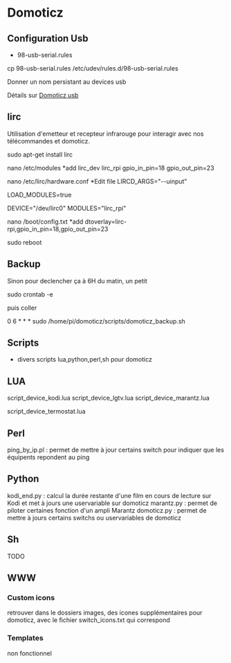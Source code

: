 # Domoticz

## Configuration Usb
- 98-usb-serial.rules

cp 98-usb-serial.rules /etc/udev/rules.d/98-usb-serial.rules

Donner un nom persistant au devices usb

Détails sur [Domoticz usb](http://domoticz-raspberry.xoo.it/t38-DOMOTICZ-RASPBERRY-PI-ET-Z-WAVE.htm)

## lirc
Utilisation d'emetteur et recepteur infrarouge pour interagir avec nos télécommandes et domoticz.

sudo apt-get install lirc

nano /etc/modules
*add
lirc_dev
lirc_rpi gpio_in_pin=18 gpio_out_pin=23

nano /etc/lirc/hardware.conf
*Edit file
LIRCD_ARGS="--uinput"

LOAD_MODULES=true

DEVICE="/dev/lirc0"
MODULES="lirc_rpi"

nano /boot/config.txt
*add
dtoverlay=lirc-rpi,gpio_in_pin=18,gpio_out_pin=23

sudo reboot

## Backup
Sinon pour declencher ça à 6H du matin, un petit

sudo crontab -e

puis coller

0 6 * * * sudo /home/pi/domoticz/scripts/domoticz_backup.sh

## Scripts
- divers scripts lua,python,perl,sh pour domoticz

## LUA

script_device_kodi.lua
script_device_lgtv.lua
script_device_marantz.lua

script_device_termostat.lua

## Perl

ping_by_ip.pl : permet de mettre à jour certains switch pour indiquer que les équipents repondent au ping

## Python

kodi_end.py :  calcul la durée restante d'une film en cours de lecture sur Kodi et met à jours une uservariable sur domoticz
marantz.py : permet de piloter certaines fonction d'un ampli Marantz
domoticz.py : permet de mettre à jours certains switchs ou uservariables de domoticz

## Sh
TODO
## WWW

### Custom icons
retrouver dans le dossiers images, des icones supplémentaires pour domoticz, avec le fichier switch_icons.txt qui correspond


### Templates
non fonctionnel